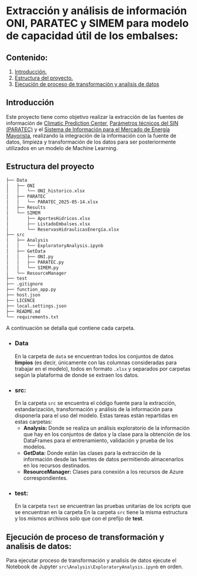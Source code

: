 # **Extracción y análisis de información ONI, PARATEC y SIMEM para modelo de capacidad útil de los embalses:**

## Contenido:
1. [Introducción.](##Introducción)
2. [Estructura del proyecto.](##Estructuradelproyecto)
3. [Ejecución de proceso de transformación y analisis de datos](##TransformacionDatos)

## Introducción
Este proyecto tiene como objetivo realizar la extracción de las fuentes de información de [Climatic Prediction Center](https://origin.cpc.ncep.noaa.gov/products/analysis_monitoring/ensostuff/ONI_v5.php), [Parámetros técnicos del SIN (PARATEC)](https://www.cpc.ncep.noaa.gov/data/indices/oni.ascii.txt) y el [Sistema de Información para el Mercado de Energía Mayorista](https://www.simem.co/), realizando la integración de la información con la fuente de datos, limpieza y transformación de los datos para ser posteriormente utilizados en un modelo de Machine Learning.

## **Estructura del proyecto**

``` bash
├── Data
│   ├── ONI
│   │   └── ONI_historico.xlsx        
│   ├── PARATEC
│   │   └── PARATEC_2025-05-14.xlsx
│   ├── Results  
│   └── SIMEM
│       ├── AportesHidricos.xlsx
│       ├── ListadoEmbalses.xlsx
│       └── ReservasHidraulicasEnergía.xlsx
├── src
│   ├── Analysis
│   │   └── ExploratoryAnalysis.ipynb
│   ├── GetData
│   │   ├── ONI.py
│   │   ├── PARATEC.py
│   │   └── SIMEM.py
│   └── ResourceManager
├── test
├── .gitignore
├── function_app.py
├── host.json
├── LICENCE
├── local.settings.json
├── README.md
└── requirements.txt
```

A continuación se detalla qué contiene cada carpeta.

- ### **Data**
    En la carpeta de <code>data</code> se encuentran todos los conjuntos de datos **limpios** (es decir, únicamente con las columnas consideradas para trabajar en el modelo), todos en formato <code>.xlsx</code> y separados por carpetas según la plataforma de donde se extraen los datos.
- ### **src:**
    En la carpeta <code>src</code> se encuentra el código fuente para la extracción, estandarización, transformación y análisis de la información para disponerla para el uso del modelo. Estas tareas están repartidas en estas carpetas:
    - **Analysis:** Donde se realiza un análisis exploratorio de la información que hay en los conjuntos de datos y la clase para la obtención de los DataFrames para el entrenamiento, validación y prueba de los modelos.
    - **GetData:** Donde están las clases para la extracción de la información desde las fuentes de datos permitiendo almacenarlos en los recursos destinados.
    - **ResourceManager:** Clases para conexión a los recursos de Azure correspondientes. 
- ### **test:**
    En la carpeta <code>test</code> se encuentran las pruebas unitarias de los scripts que se encuentran en la carpeta En la carpeta <code>src</code> tiene la misma estructura y los mismos archivos solo que con el prefijo de **test**.

## Ejecución de proceso de transformación y analisis de datos:

Para ejecutar proceso de transformación y analisis de datos ejecute el Notebook de Jupyter <code>src\Analysis\ExploratoryAnalysis.ipynb</code> en orden.
